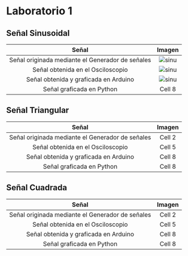 # Laboratorio 1

## Señal Sinusoidal


| Señal  | Imagen  |
|:-------------: |:---------------:|
| Señal originada mediante el Generador de señales         | ![sinu](https://github.com/RosauraAstete/Equipo9.github.io/blob/main/Documentaci%C3%B3n/Laboratorio1/Archivos/SinusoidalGenerador.PNG)          |
| Señal obtenida en el Osciloscopio         | ![sinu](https://github.com/RosauraAstete/Equipo9.github.io/blob/main/Documentaci%C3%B3n/Laboratorio1/Archivos/SinusoidalOsciloscopio.PNG)          |
| Señal obtenida y graficada en Arduino        | ![sinu](https://github.com/RosauraAstete/Equipo9.github.io/blob/main/Documentaci%C3%B3n/Laboratorio1/Archivos/SinusoidalArduino.jpeg)          |
| Señal graficada en Python        | Cell 8          |

## Señal Triangular



| Señal  | Imagen  |
|:-------------: |:---------------:|
| Señal originada mediante el Generador de señales         | Cell 2          |
| Señal obtenida en el Osciloscopio         | Cell 5          |
| Señal obtenida y graficada en Arduino        | Cell 8          |
| Señal graficada en Python        | Cell 8          |

## Señal Cuadrada



| Señal  | Imagen  |
|:-------------: |:---------------:|
| Señal originada mediante el Generador de señales         | Cell 2          |
| Señal obtenida en el Osciloscopio         | Cell 5          |
| Señal obtenida y graficada en Arduino        | Cell 8          |
| Señal graficada en Python        | Cell 8          |

